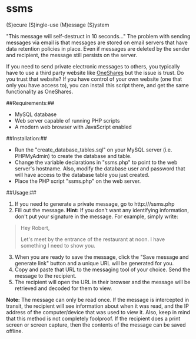 ssms
====

(S)ecure (S)ingle-use (M)essage (S)ystem 

"This message will self-destruct in 10 seconds..." The problem with sending messages via email is that messages are stored on email servers that have data retention policies in place. Even if messages are deleted by the sender and recipient, the message still persists on the server. 

If you need to send private electronic messages to others, you typically have to use a third party website like [OneShares](https://oneshar.es/) but the issue is trust. Do you trust that website? If you have control of your own website (one that only you have access to), you can install this script there, and get the same functionality as OneShares.

##Requirements:##

* MySQL database
* Web server capable of running PHP scripts
* A modern web browser with JavaScript enabled

##Installation:##

* Run the "create_database_tables.sql" on your MySQL server (i.e. PHPMyAdmin) to create the database and table.
* Change the variable declarations in "ssms.php" to point to the web server's hostname. Also, modify the database user and password that will have access to the database table you just created.
* Place the PHP script "ssms.php" on the web server.

##Usage:##

1. If you need to generate a private message, go to http://<servername>/ssms.php 
2. Fill out the message. **Hint:** If you don't want any identifying information, don't put your signature in the message. For example, simply write: 
> Hey Robert,
> 
> Let's meet by the entrance of the restaurant at noon. I have something I need to show you.
3. When you are ready to save the message, click the "Save message and generate link" button and a unique URL will be generated for you.
4. Copy and paste that URL to the messaging tool of your choice. Send the message to the recipient.
5. The recipient will open the URL in their browser and the message will be retrieved and decoded for them to view. 

**Note:** The message can only be read once. If the message is intercepted in transit, the recipient will see information about when it was read, and the IP address of the computer/device that was used to view it. Also, keep in mind that this method is not completely foolproof. If the recipient does a print screen or screen capture, then the contents of the message can be saved offline.
